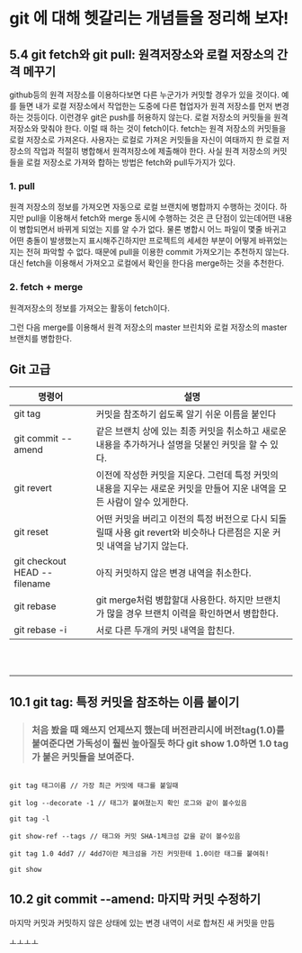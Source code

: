 # git 에 대해 헷갈리는 개념들을 정리해 보자!

## 5.4 git fetch와 git pull: 원격저장소와 로컬 저장소의 간격 메꾸기

github등의 원격 저장소를 이용하다보면 다른 누군가가 커밋할 경우가 있을 것이다. 예를 들면 내가 로컬 저장소에서 작업한는 도중에 다른 협업자가 원격 저장소를 먼저 변경하는 것등이다.
이런경우 git은 push를 허용하지 않는다. 로컬 저장소의 커밋들을 원격 저장소와 맞춰야 한다. 이럴 때 하는 것이 fetch이다. fetch는 원격 저장소의 커밋들을 로컬 저장소로 가져온다. 사용자는 로컬로 가져온 커밋들을
자신이 여태까지 한 로컬 저장소의 작업과 적절히 병합해서 원격저장소에 제출해야 한다.
사실 원격 저장소의 커밋들을 로컬 저장소로 가져와 합하는 방법은 fetch와 pull두가지가 있다.

### 1. pull

 원격 저장소의 정보를 가져오면 자동으로 로컬 브랜치에 병합까지 수행하는 것이다. 하지만 pull을 이용해서 fetch와 merge 동시에 수행하는 것은 큰 단점이 있는데어떤 내용이 병합되면서 바뀌게 되었는 지를 알 수가 없다.
 물론 병합시 어느 파일이 몇줄 바귀고 어떤 충돌이 발생했는지 표시해주긴하지만 프로젝트의 세세한 부분이 어떻게 바뀌었는지는 전혀 파악할 수 없다. 때문에 pull을 이용한 commit 가져오기는 추천하지 않는다. 대신 fetch을 이용해서 가져오고 로컬에서 확인을 한다음 merge하는 것을 추천한다.

### 2. fetch + merge

원격저장소의 정보를 가져오는 활동이 fetch이다.

그런 다음 merge를 이용해서 원격 저장소의 master 브린치와 로컬 저장소의 master 브랜치를 병합한다.

## Git 고급

| 명령어 | 설명 |
|---|---|
| git tag | 커밋을 참조하기 쉽도록 알기 쉬운 이름을 붙인다|
| git commit --amend | 같은 브랜치 상에 있는 최종 커밋을 취소하고 새로운 내용을 추가하거나 설명을 덧붙인 커밋을 할 수 있다. |
| git revert | 이전에 작성한 커밋을 지운다. 그런데 특정 커밋의 내용을 지우는 새로운 커밋을 만들어 지운 내역을 모든 사람이 알수 있게한다.|
| git reset | 어떤 커밋을 버리고 이전의 특정 버전으로 다시 되돌릴때 사용 git revert와 비슷하나 다른점은 지운 커밋 내역을 남기지 않는다.|
| git checkout HEAD --filename | 아직 커밋하지 않은 변경 내역을 취소한다.|
| git rebase | git merge처럼 병합할대 사용한다. 하지만 브랜치가 많을 경우 브랜치 이력을 확인하면서 병합한다. |
| git rebase -i | 서로 다른 두개의 커밋 내역을 합친다. |
<br><br>

---

## 10.1 git tag: 특정 커밋을 참조하는 이름 붙이기

> ### 처음 봤을 때 왜쓰지 언제쓰지 했는데 버전관리시에 버전tag(1.0)를 붙여준다면 가독성이 훨씬 높아질듯 하다 git show 1.0하면 1.0 tag가 붙은 커밋들을 보여준다.

```git

git tag 태그이름 // 가장 최근 커밋에 태그를 붙일때

git log --decorate -1 // 태그가 붙여졌는지 확인 로그와 같이 볼수있음

git tag -l

git show-ref --tags // 태그와 커밋 SHA-1체크섬 값을 같이 볼수있음

git tag 1.0 4dd7 // 4dd7이란 체크섬을 가진 커밋한테 1.0이란 태그를 붙여줘!

git show
```

## 10.2 git commit --amend: 마지막 커밋 수정하기

마지막 커밋과 커밋하지 않은 상태에 있는 변경 내역이 서로 합쳐진 새 커밋을 만듬


ㅗㅗㅗㅗ